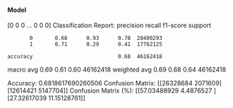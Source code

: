 #### Model
[0 0 0 ... 0 0 0]
Classification Report:
              precision    recall  f1-score   support

           0       0.68      0.93      0.78  28400293
           1       0.71      0.29      0.41  17762125

    accuracy                           0.68  46162418
   macro avg       0.69      0.61      0.60  46162418
weighted avg       0.69      0.68      0.64  46162418

Accuracy: 0.6818617690260506
Confusion Matrix:
[[26328684  2071609]
 [12614421  5147704]]
Confusion Matrix (%):
[[57.03488929  4.4876527 ]
 [27.32617039 11.15128761]]
